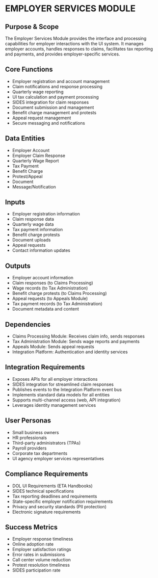 # EMPLOYER SERVICES MODULE

## Purpose & Scope
The Employer Services Module provides the interface and processing capabilities for employer interactions with the UI system. It manages employer accounts, handles responses to claims, facilitates tax reporting and payments, and provides employer-specific services.

## Core Functions
- Employer registration and account management
- Claim notifications and response processing
- Quarterly wage reporting
- UI tax calculation and payment processing
- SIDES integration for claim responses
- Document submission and management
- Benefit charge management and protests
- Appeal request management
- Secure messaging and notifications

## Data Entities
- Employer Account
- Employer Claim Response
- Quarterly Wage Report
- Tax Payment
- Benefit Charge
- Protest/Appeal
- Document
- Message/Notification

## Inputs
- Employer registration information
- Claim response data
- Quarterly wage data
- Tax payment information
- Benefit charge protests
- Document uploads
- Appeal requests
- Contact information updates

## Outputs
- Employer account information
- Claim responses (to Claims Processing)
- Wage records (to Tax Administration)
- Benefit charge protests (to Claims Processing)
- Appeal requests (to Appeals Module)
- Tax payment records (to Tax Administration)
- Document metadata and content

## Dependencies
- Claims Processing Module: Receives claim info, sends responses
- Tax Administration Module: Sends wage reports and payments
- Appeals Module: Sends appeal requests
- Integration Platform: Authentication and identity services

## Integration Requirements
- Exposes APIs for all employer interactions
- SIDES integration for streamlined claim responses
- Publishes events to the Integration Platform event bus
- Implements standard data models for all entities
- Supports multi-channel access (web, API integration)
- Leverages identity management services

## User Personas
- Small business owners
- HR professionals
- Third-party administrators (TPAs)
- Payroll providers
- Corporate tax departments
- UI agency employer services representatives

## Compliance Requirements
- DOL UI Requirements (ETA Handbooks)
- SIDES technical specifications
- Tax reporting deadlines and requirements
- State-specific employer notification requirements
- Privacy and security standards (PII protection)
- Electronic signature requirements

## Success Metrics
- Employer response timeliness
- Online adoption rate
- Employer satisfaction ratings
- Error rates in submissions
- Call center volume reduction
- Protest resolution timeliness
- SIDES participation rate